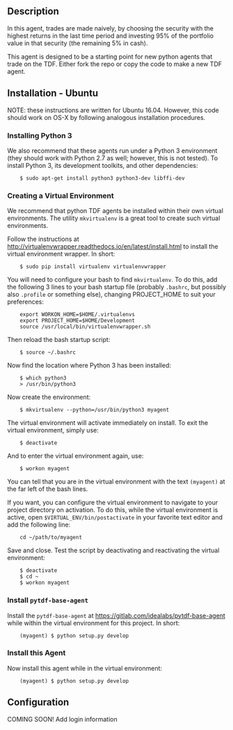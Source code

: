 ## Description ##

In this agent, trades are made naively, by choosing the security with the 
highest returns in the last time period and investing 95% of the portfolio value 
in that security (the remaining 5% in cash). 

This agent is designed to be a starting point for new python agents that trade
on the TDF. Either fork the repo or copy the code to make a new TDF agent.

## Installation - Ubuntu

NOTE: these instructions are written for Ubuntu 16.04. However, this code should
work on OS-X by following analogous installation procedures.

### Installing Python 3 ###

We also recommend that these agents run under a Python 3 environment (they 
should work with Python 2.7 as well; however, this is not tested). To install
Python 3, its development toolkits, and other dependencies:

        $ sudo apt-get install python3 python3-dev libffi-dev
        
### Creating a Virtual Environment ###

We recommend that python TDF agents be installed within their own virtual 
environments. The utility `mkvirtualenv` is a great tool to create such 
virtual environments. 

Follow the instructions at 
<http://virtualenvwrapper.readthedocs.io/en/latest/install.html> to install the 
virtual environment wrapper. In short:

        $ sudo pip install virtualenv virtualenvwrapper
        
You will need to configure your bash to find `mkvirtualenv`. To do this, add 
the following 3 lines to your bash startup file (probably `.bashrc`, but 
possibly also `.profile` or something else), changing PROJECT_HOME to suit 
your preferences:

        export WORKON_HOME=$HOME/.virtualenvs
        export PROJECT_HOME=$HOME/Development
        source /usr/local/bin/virtualenvwrapper.sh
    
Then reload the bash startup script:

        $ source ~/.bashrc
        
Now find the location where Python 3 has been installed:

        $ which python3
        > /usr/bin/python3
        
Now create the environment:

        $ mkvirtualenv --python=/usr/bin/python3 myagent
        
The virtual environment will activate immediately on install. To exit the
virtual environment, simply use:

        $ deactivate
        
And to enter the virtual environment again, use:

        $ workon myagent
        
You can tell that you are in the virtual environment with the text `(myagent)`
at the far left of the bash lines.
        
If you want, you can configure the virtual environment to navigate to your
project directory on activation. To do this, while the virtual environment is
active, open `$VIRTUAL_ENV/bin/postactivate` in your favorite text editor and
add the following line:

        cd ~/path/to/myagent
        
Save and close. Test the script by deactivating and reactivating the virtual
environment:

        $ deactivate
        $ cd ~
        $ workon myagent
        
### Install `pytdf-base-agent`

Install the `pytdf-base-agent` at <https://gitlab.com/idealabs/pytdf-base-agent>
while within the virtual environment for this project. In short:

        (myagent) $ python setup.py develop
        
### Install this Agent

Now install this agent while in the virtual environment:

        (myagent) $ python setup.py develop
        
## Configuration

COMING SOON! Add login information